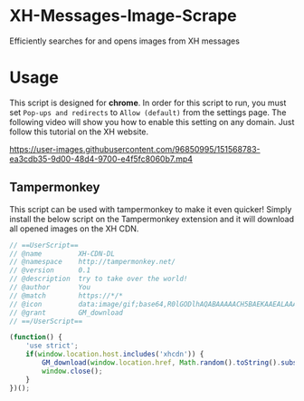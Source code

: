 # XH-Messages-Image-Scrape
Efficiently searches for and opens images from XH messages

# Usage
This script is designed for **chrome**. In order for this script to run, you must set `Pop-ups and redirects` to `Allow (default)` from the settings page. The following video will show you how to enable this setting on any domain. Just follow this tutorial on the XH website.
  
https://user-images.githubusercontent.com/96850995/151568783-ea3cdb35-9d00-48d4-9700-e4f5fc8060b7.mp4

## Tampermonkey

This script can be used with tampermonkey to make it even quicker! Simply install the below script on the Tampermonkey extension and it will download all opened images on the XH CDN.

```js
// ==UserScript==
// @name         XH-CDN-DL
// @namespace    http://tampermonkey.net/
// @version      0.1
// @description  try to take over the world!
// @author       You
// @match        https://*/*
// @icon         data:image/gif;base64,R0lGODlhAQABAAAAACH5BAEKAAEALAAAAAABAAEAAAICTAEAOw==
// @grant        GM_download
// ==/UserScript==

(function() {
    'use strict';
    if(window.location.host.includes('xhcdn')) {
        GM_download(window.location.href, Math.random().toString().substring(3, 13) + '_' + window.location.href.split('/').at(-1));
        window.close();
    }
})();
```

